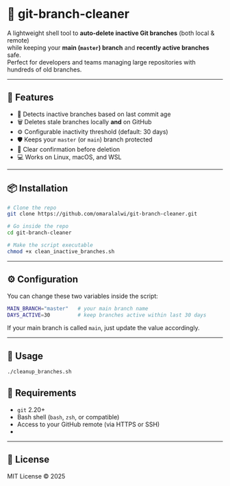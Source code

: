 # 🧹 git-branch-cleaner

A lightweight shell tool to **auto-delete inactive Git branches** (both local & remote)  
while keeping your **main (`master`) branch** and **recently active branches** safe.  
Perfect for developers and teams managing large repositories with hundreds of old branches.

---

## 🚀 Features

- 🧠 Detects inactive branches based on last commit age  
- 🗑️ Deletes stale branches locally **and** on GitHub  
- ⚙️ Configurable inactivity threshold (default: 30 days)  
- 🛡️ Keeps your `master` (or `main`) branch protected  
- 🧩 Clear confirmation before deletion  
- 💻 Works on Linux, macOS, and WSL

---

## 📦 Installation

```bash
# Clone the repo
git clone https://github.com/omaralalwi/git-branch-cleaner.git

# Go inside the repo
cd git-branch-cleaner

# Make the script executable
chmod +x clean_inactive_branches.sh
````

---

## ⚙️ Configuration

You can change these two variables inside the script:

```bash
MAIN_BRANCH="master"   # your main branch name
DAYS_ACTIVE=30         # keep branches active within last 30 days
```

If your main branch is called `main`, just update the value accordingly.

---

## 🧩 Usage

```bash
./cleanup_branches.sh
```

## 🧰 Requirements

* `git` 2.20+
* Bash shell (`bash`, `zsh`, or compatible)
* Access to your GitHub remote (via HTTPS or SSH)
* 
---

## 📜 License

MIT License © 2025
